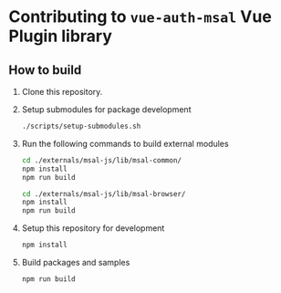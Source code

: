 # Contributing to `vue-auth-msal` Vue Plugin library

## How to build

1. Clone this repository.

2. Setup submodules for package development

   ```bash
   ./scripts/setup-submodules.sh
   ```

3. Run the following commands to build external modules

   ```bash
   cd ./externals/msal-js/lib/msal-common/
   npm install
   npm run build

   cd ./externals/msal-js/lib/msal-browser/
   npm install
   npm run build
   ```

4. Setup this repository for development

   ```bash
   npm install
   ```

5. Build packages and samples

   ```bash
   npm run build
   ```

